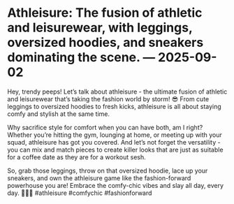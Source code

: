 # Athleisure: The fusion of athletic and leisurewear, with leggings, oversized hoodies, and sneakers dominating the scene. — 2025-09-02

Hey, trendy peeps! Let’s talk about athleisure - the ultimate fusion of athletic and leisurewear that’s taking the fashion world by storm! 😎 From cute leggings to oversized hoodies to fresh kicks, athleisure is all about staying comfy and stylish at the same time. 

Why sacrifice style for comfort when you can have both, am I right? Whether you’re hitting the gym, lounging at home, or meeting up with your squad, athleisure has got you covered. And let’s not forget the versatility - you can mix and match pieces to create killer looks that are just as suitable for a coffee date as they are for a workout sesh.

So, grab those leggings, throw on that oversized hoodie, lace up your sneakers, and own the athleisure game like the fashion-forward powerhouse you are! Embrace the comfy-chic vibes and slay all day, every day. 💁‍♀️✨ #athleisure #comfychic #fashionforward